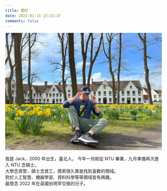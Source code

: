 ```yaml
---
title: 關於
date: 2023-01-15 23:23:37
comments: false
---
```

![2022/03/13 攝於比利時布魯日](/img/me2.jpg)

我是 Jack，2000 年出生，臺北人。
今年一月剛從 NTU 畢業，九月準備再次進入 NTU 念碩士。  
大學念資管，碩士念資工，摸索很久算是找到喜歡的領域。  
對於人工智慧、機器學習、資料科學等等領域皆有興趣。  
最懷念 2022 年在英國伯明罕交換的日子。